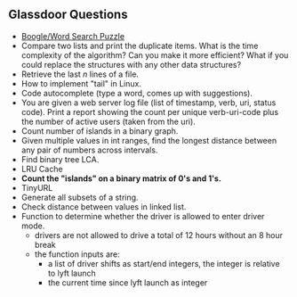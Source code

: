 ## Glassdoor Questions

- [Boogle/Word Search Puzzle](../../Algorithms/Array/WordSearch.py)
- Compare two lists and print the duplicate items. What is the time complexity of the algorithm? Can you make it more efficient? What if you could replace the structures with any other data structures? 
- Retrieve the last *n* lines of a file.
- How to implement "tail" in Linux.
- Code autocomplete (type a word, comes up with suggestions).
- You are given a web server log file (list of timestamp, verb, uri, status code). Print a report showing the count per unique verb-uri-code plus the number of active users (taken from the uri).  
- Count number of islands in a binary graph.
- Given multiple values in int ranges, find the longest distance between any pair of numbers across intervals. 
- Find binary tree LCA.
- LRU Cache
- **Count the "islands" on a binary matrix of 0's and 1's.** 
- TinyURL
- Generate all subsets of a string.  
- Check distance between values in linked list.
- Function to determine whether the driver is allowed to enter driver mode.
    - drivers are not allowed to drive a total of 12 hours without an 8 hour break
    - the function inputs are:
        - a list of driver shifts as start/end integers, the integer is relative to lyft launch
        - the current time since lyft launch as integer

